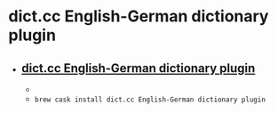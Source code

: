 # dict.cc English-German dictionary plugin
- [dict.cc English-German dictionary plugin](https://www.dict.cc/?s=about%3Awordlist)
  - 
  - 
  - `brew cask install dict.cc English-German dictionary plugin`
